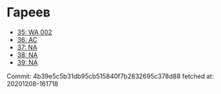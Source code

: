 # Гареев
- [35: WA 002](35.md)
- [36: AC](36.md)
- [37: NA](37.md)
- [38: NA](38.md)
- [39: NA](39.md)

Commit: 4b39e5c5b31db95cb515840f7b2832695c378d88
 fetched at: 20201208-161718
